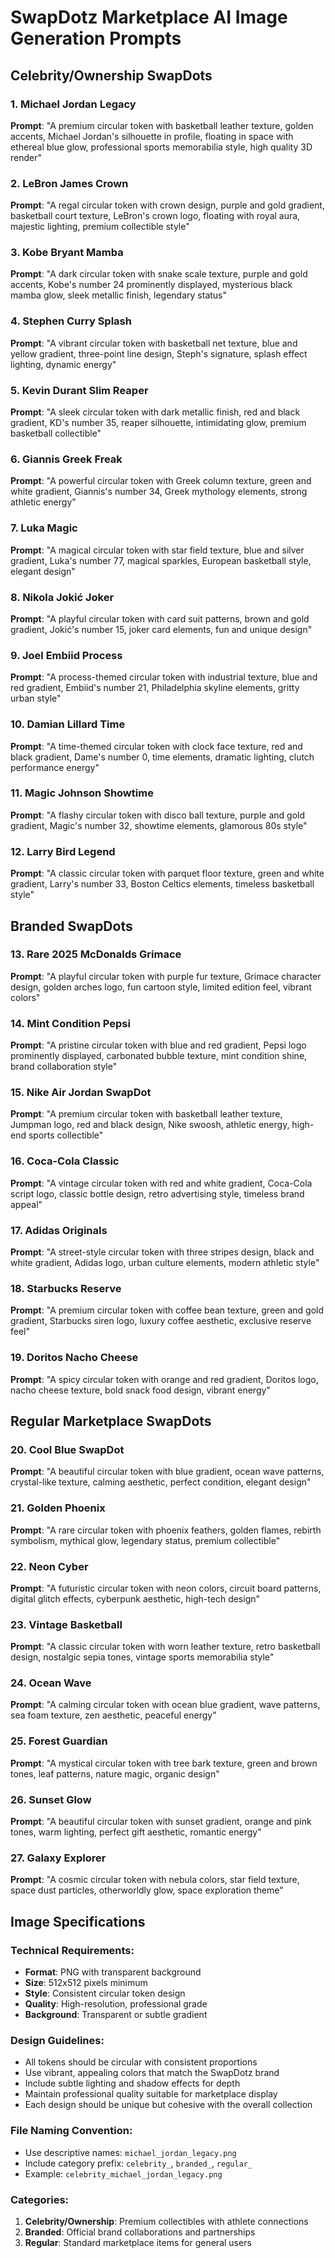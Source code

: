 # SwapDotz Marketplace AI Image Generation Prompts

## Celebrity/Ownership SwapDots

### 1. Michael Jordan Legacy
**Prompt**: "A premium circular token with basketball leather texture, golden accents, Michael Jordan's silhouette in profile, floating in space with ethereal blue glow, professional sports memorabilia style, high quality 3D render"

### 2. LeBron James Crown
**Prompt**: "A regal circular token with crown design, purple and gold gradient, basketball court texture, LeBron's crown logo, floating with royal aura, majestic lighting, premium collectible style"

### 3. Kobe Bryant Mamba
**Prompt**: "A dark circular token with snake scale texture, purple and gold accents, Kobe's number 24 prominently displayed, mysterious black mamba glow, sleek metallic finish, legendary status"

### 4. Stephen Curry Splash
**Prompt**: "A vibrant circular token with basketball net texture, blue and yellow gradient, three-point line design, Steph's signature, splash effect lighting, dynamic energy"

### 5. Kevin Durant Slim Reaper
**Prompt**: "A sleek circular token with dark metallic finish, red and black gradient, KD's number 35, reaper silhouette, intimidating glow, premium basketball collectible"

### 6. Giannis Greek Freak
**Prompt**: "A powerful circular token with Greek column texture, green and white gradient, Giannis's number 34, Greek mythology elements, strong athletic energy"

### 7. Luka Magic
**Prompt**: "A magical circular token with star field texture, blue and silver gradient, Luka's number 77, magical sparkles, European basketball style, elegant design"

### 8. Nikola Jokić Joker
**Prompt**: "A playful circular token with card suit patterns, brown and gold gradient, Jokić's number 15, joker card elements, fun and unique design"

### 9. Joel Embiid Process
**Prompt**: "A process-themed circular token with industrial texture, blue and red gradient, Embiid's number 21, Philadelphia skyline elements, gritty urban style"

### 10. Damian Lillard Time
**Prompt**: "A time-themed circular token with clock face texture, red and black gradient, Dame's number 0, time elements, dramatic lighting, clutch performance energy"

### 11. Magic Johnson Showtime
**Prompt**: "A flashy circular token with disco ball texture, purple and gold gradient, Magic's number 32, showtime elements, glamorous 80s style"

### 12. Larry Bird Legend
**Prompt**: "A classic circular token with parquet floor texture, green and white gradient, Larry's number 33, Boston Celtics elements, timeless basketball style"

## Branded SwapDots

### 13. Rare 2025 McDonalds Grimace
**Prompt**: "A playful circular token with purple fur texture, Grimace character design, golden arches logo, fun cartoon style, limited edition feel, vibrant colors"

### 14. Mint Condition Pepsi
**Prompt**: "A pristine circular token with blue and red gradient, Pepsi logo prominently displayed, carbonated bubble texture, mint condition shine, brand collaboration style"

### 15. Nike Air Jordan SwapDot
**Prompt**: "A premium circular token with basketball leather texture, Jumpman logo, red and black design, Nike swoosh, athletic energy, high-end sports collectible"

### 16. Coca-Cola Classic
**Prompt**: "A vintage circular token with red and white gradient, Coca-Cola script logo, classic bottle design, retro advertising style, timeless brand appeal"

### 17. Adidas Originals
**Prompt**: "A street-style circular token with three stripes design, black and white gradient, Adidas logo, urban culture elements, modern athletic style"

### 18. Starbucks Reserve
**Prompt**: "A premium circular token with coffee bean texture, green and gold gradient, Starbucks siren logo, luxury coffee aesthetic, exclusive reserve feel"

### 19. Doritos Nacho Cheese
**Prompt**: "A spicy circular token with orange and red gradient, Doritos logo, nacho cheese texture, bold snack food design, vibrant energy"

## Regular Marketplace SwapDots

### 20. Cool Blue SwapDot
**Prompt**: "A beautiful circular token with blue gradient, ocean wave patterns, crystal-like texture, calming aesthetic, perfect condition, elegant design"

### 21. Golden Phoenix
**Prompt**: "A rare circular token with phoenix feathers, golden flames, rebirth symbolism, mythical glow, legendary status, premium collectible"

### 22. Neon Cyber
**Prompt**: "A futuristic circular token with neon colors, circuit board patterns, digital glitch effects, cyberpunk aesthetic, high-tech design"

### 23. Vintage Basketball
**Prompt**: "A classic circular token with worn leather texture, retro basketball design, nostalgic sepia tones, vintage sports memorabilia style"

### 24. Ocean Wave
**Prompt**: "A calming circular token with ocean blue gradient, wave patterns, sea foam texture, zen aesthetic, peaceful energy"

### 25. Forest Guardian
**Prompt**: "A mystical circular token with tree bark texture, green and brown tones, leaf patterns, nature magic, organic design"

### 26. Sunset Glow
**Prompt**: "A beautiful circular token with sunset gradient, orange and pink tones, warm lighting, perfect gift aesthetic, romantic energy"

### 27. Galaxy Explorer
**Prompt**: "A cosmic circular token with nebula colors, star field texture, space dust particles, otherworldly glow, space exploration theme"

## Image Specifications

### Technical Requirements:
- **Format**: PNG with transparent background
- **Size**: 512x512 pixels minimum
- **Style**: Consistent circular token design
- **Quality**: High-resolution, professional grade
- **Background**: Transparent or subtle gradient

### Design Guidelines:
- All tokens should be circular with consistent proportions
- Use vibrant, appealing colors that match the SwapDotz brand
- Include subtle lighting and shadow effects for depth
- Maintain professional quality suitable for marketplace display
- Each design should be unique but cohesive with the overall collection

### File Naming Convention:
- Use descriptive names: `michael_jordan_legacy.png`
- Include category prefix: `celebrity_`, `branded_`, `regular_`
- Example: `celebrity_michael_jordan_legacy.png`

### Categories:
1. **Celebrity/Ownership**: Premium collectibles with athlete connections
2. **Branded**: Official brand collaborations and partnerships
3. **Regular**: Standard marketplace items for general users 